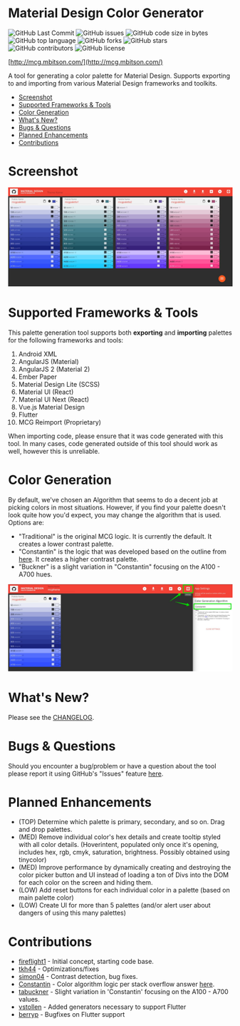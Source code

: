 # Material Design Color Generator
![GitHub Last Commit](https://img.shields.io/github/last-commit/mbitson/mcg?style=flat-square)
![GitHub issues](https://img.shields.io/github/issues/mbitson/mcg?style=flat-square)
![GitHub code size in bytes](https://img.shields.io/github/languages/code-size/mbitson/mcg?style=flat-square)
![GitHub top language](https://img.shields.io/github/languages/top/mbitson/mcg?style=flat-square)
![GitHub forks](https://img.shields.io/github/forks/mbitson/mcg?style=flat-square)
![GitHub stars](https://img.shields.io/github/stars/mbitson/mcg?style=flat-square)
![GitHub contributors](https://img.shields.io/github/contributors/mbitson/mcg?style=flat-square)
![GitHub license](https://img.shields.io/github/license/mbitson/mcg?style=flat-square)

[http://mcg.mbitson.com/](http://mcg.mbitson.com/)

A tool for generating a color palette for Material Design. Supports exporting to and importing from various Material Design frameworks and toolkits.

 - [Screenshot](#screenshot)
 - [Supported Frameworks & Tools](#supported-frameworks--tools)
 - [Color Generation](#color-generation)
 - [What's New?](#whats-new)
 - [Bugs & Questions](#bugs--questions)
 - [Planned Enhancements](#planned-enhancements)
 - [Contributions](#contributions)
 
 # Screenshot
 ![Material Color Design Palette Website Screenshot](preview.jpg)

# Supported Frameworks & Tools
This palette generation tool supports both **exporting** and **importing** palettes for the following frameworks and tools:
1) Android XML
2) AngularJS (Material)
3) AngularJS 2 (Material 2)
4) Ember Paper
5) Material Design Lite (SCSS)
6) Material UI (React)
7) Material UI Next (React)
8) Vue.js Material Design
9) Flutter
10) MCG Reimport (Proprietary)

When importing code, please ensure that it was code generated with this tool. In many cases, code generated outside of this tool should work as well, however this is unreliable.

# Color Generation
By default, we've chosen an Algorithm that seems to do a decent job at picking colors in most situations. However, if you find your palette doesn't look quite how you'd expect, you may change the algorithm that is used. Options are:
<ul>
    <li>"Traditional" is the original MCG logic. It is currently the default. It creates a lower contrast palette.</li>
    <li>"Constantin" is the logic that was developed based on the outline from <a href="http://stackoverflow.com/questions/28503998/how-to-create-custom-palette-with-custom-color-for-material-design-app/36229022#36229022">here</a>. It creates a higher contrast palette.</li>
    <li>"Buckner" is a slight variation in "Constantin" focusing on the A100 - A700 hues.</li>
</ul>

![MCG Color Algorithm Choice](preview-algorithm-choice.jpg)

# What's New?
Please see the [CHANGELOG](https://github.com/mbitson/mcg/blob/master/README.md).

# Bugs & Questions
Should you encounter a bug/problem or have a question about the tool please report it using GitHub's "Issues" feature [here](https://github.com/mbitson/mcg/issues).

# Planned Enhancements
* (TOP) Determine which palette is primary, secondary, and so on. Drag and drop palettes.
* (MED) Remove individual color's hex details and create tooltip styled with all color details. (Hoverintent, populated only once it's opening, includes hex, rgb, cmyk, saturation, brightness. Possibly obtained using tinycolor)
* (MED) Improve performance by dynamically creating and destroying the color picker button and UI instead of loading a ton of Divs into the DOM for each color on the screen and hiding them.
* (LOW) Add reset buttons for each individual color in a palette (based on main palette color)
* (LOW) Create UI for more than 5 palettes (and/or alert user about dangers of using this many palettes)

# Contributions
* [fireflight1](https://github.com/fireflight1) - Initial concept, starting code base.
* [tkh44](https://github.com/tkh44) - Optimizations/fixes
* [simon04](https://github.com/simon04) - Contrast detection, bug fixes.
* [Constantin](https://stackoverflow.com/users/6115563/constantin) - Color algorithm logic per stack overflow answer [here](http://stackoverflow.com/a/36229022/3525315).
* [tabuckner](https://github.com/tabuckner) - Slight variation in 'Constantin' focusing on the A100 - A700 values.
* [vstollen](https://github.com/vstollen) - Added generators necessary to support Flutter 
* [berryp](https://github.com/berryp) - Bugfixes on Flutter support